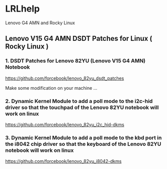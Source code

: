 # LRLhelp
Lenovo G4 AMN and Rocky Linux

## Lenovo V15 G4 AMN DSDT Patches for Linux ( Rocky Linux )

### 1. DSDT Patches for Lenovo 82YU (Lenovo V15 G4 AMN) Notebook
https://github.com/forcebook/lenovo_82yu_dsdt_patches

Make some modification on your machine ...

### 2. Dynamic Kernel Module to add a poll mode to the i2c-hid driver so that the touchpad of the Lenovo 82YU notebook will work on linux
https://github.com/forcebook/lenovo_82yu_i2c_hid-dkms

### 3. Dynamic Kernel Module to add a poll mode to the kbd port in the i8042 chip driver so that the keyboard of the Lenovo 82YU notebook will work on linux
https://github.com/forcebook/lenovo_82yu_i8042-dkms
